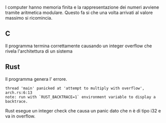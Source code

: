 I computer hanno memoria finita e la rappresentazione dei numeri avviene tramite aritmetica modulare. Questo fa si che una volta arrivati al valore massimo si ricomincia.

## C 
Il programma termina correttamente causando un integer overflow che rivela l'architettura di un sistema

## Rust
Il programma genera l' errore. 
```
thread 'main' panicked at 'attempt to multiply with overflow', arch.rs:6:13
note: run with `RUST_BACKTRACE=1` environment variable to display a backtrace.
```
Rust esegue un integer check che causa un panic dato che n è di tipo i32 e va in overflow. 
